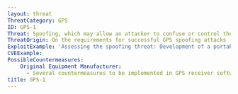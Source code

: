 ```yaml
---
layout: threat
ThreatCategory: GPS
ID: GPS-1
Threat: Spoofing, which may allow an attacker to confuse or control the location at which a mobile device calculates its position.
ThreatOrigin: On the requirements for successful GPS spoofing attacks [^1]
ExploitExample: 'Assessing the spoofing threat: Development of a portable GPS civilian spoofer. [^2]'
CVEExample:
PossibleCountermeasures:
    Original Equipment Manufacturer:
      - Several countermeasures to be implemented in GPS receiver software have been presented in GPS Spoofing Countermeasures [^41]
title: GPS-1
---
```

